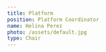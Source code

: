 ```yaml
---
title: Platform
position: Platform Coordinator
name: Helina Perez
photo: /assets/default.jpg
type: Chair
---
```


